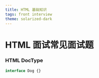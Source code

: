```yaml
---
title: HTML 基础知识
tags: front interview
theme: solarized-dark
---
```


# HTML 面试常见面试题

### HTML DocType

```ts
interface Dog {}
```
